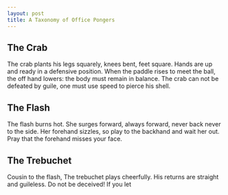 ```yaml
---
layout: post
title: A Taxonomy of Office Pongers
---
```


## The Crab
The crab plants his legs squarely, knees bent, feet square. Hands are up and
ready in a defensive position. When the paddle rises to meet the ball, the off
hand lowers: the body must remain in balance. The crab can not be defeated by
guile, one must use speed to pierce his shell.

## The Flash
The flash burns hot. She surges forward, always forward, never back never to the
side. Her forehand sizzles, so play to the backhand and wait her out. Pray that the
forehand misses your face.

## The Trebuchet
Cousin to the flash, The trebuchet plays cheerfully. His returns are straight and guileless. Do not be deceived! If you let  
